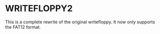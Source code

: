 # WRITEFLOPPY2
This is a complete rewrite of the original writefloppy. It now only supports the FAT12 format.
